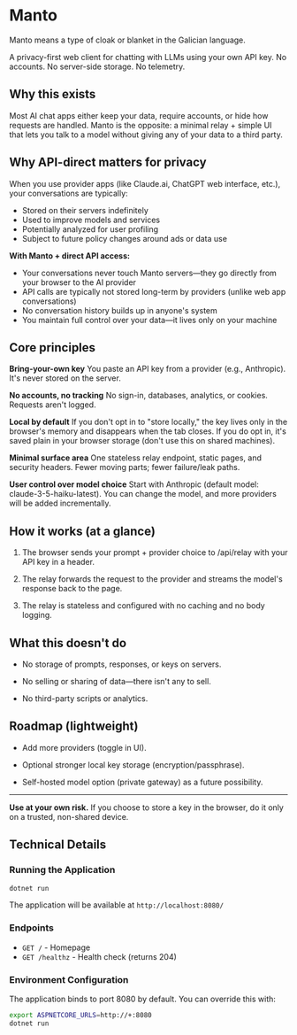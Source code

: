 # Manto

Manto means a type of cloak or blanket in the Galician language.

A privacy-first web client for chatting with LLMs using your own API key.
No accounts. No server-side storage. No telemetry.

## Why this exists

Most AI chat apps either keep your data, require accounts, or hide how requests are handled. Manto is the opposite: a minimal relay + simple UI that lets you talk to a model without giving any of your data to a third party.

## Why API-direct matters for privacy

When you use provider apps (like Claude.ai, ChatGPT web interface, etc.), your conversations are typically:

- Stored on their servers indefinitely
- Used to improve models and services
- Potentially analyzed for user profiling
- Subject to future policy changes around ads or data use

**With Manto + direct API access:**

- Your conversations never touch Manto servers—they go directly from your browser to the AI provider
- API calls are typically not stored long-term by providers (unlike web app conversations)
- No conversation history builds up in anyone's system
- You maintain full control over your data—it lives only on your machine

## Core principles

**Bring-your-own key**
You paste an API key from a provider (e.g., Anthropic). It's never stored on the server.

**No accounts, no tracking**
No sign-in, databases, analytics, or cookies. Requests aren't logged.

**Local by default**
If you don't opt in to "store locally," the key lives only in the browser's memory and disappears when the tab closes.
If you do opt in, it's saved plain in your browser storage (don't use this on shared machines).

**Minimal surface area**
One stateless relay endpoint, static pages, and security headers. Fewer moving parts; fewer failure/leak paths.

**User control over model choice**
Start with Anthropic (default model: claude-3-5-haiku-latest). You can change the model, and more providers will be added incrementally.

## How it works (at a glance)

1. The browser sends your prompt + provider choice to /api/relay with your API key in a header.

2. The relay forwards the request to the provider and streams the model's response back to the page.

3. The relay is stateless and configured with no caching and no body logging.

## What this doesn't do

- No storage of prompts, responses, or keys on servers.

- No selling or sharing of data—there isn't any to sell.

- No third-party scripts or analytics.

## Roadmap (lightweight)

- Add more providers (toggle in UI).

- Optional stronger local key storage (encryption/passphrase).

- Self-hosted model option (private gateway) as a future possibility.

---

**Use at your own risk.** If you choose to store a key in the browser, do it only on a trusted, non-shared device.

## Technical Details

### Running the Application

```bash
dotnet run
```

The application will be available at `http://localhost:8080/`

### Endpoints

- `GET /` - Homepage
- `GET /healthz` - Health check (returns 204)

### Environment Configuration

The application binds to port 8080 by default. You can override this with:

```bash
export ASPNETCORE_URLS=http://+:8080
dotnet run
```

